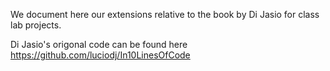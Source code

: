 We document here our extensions relative to the book by Di Jasio for class lab projects.

Di Jasio's origonal code can be found here https://github.com/luciodj/In10LinesOfCode

